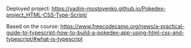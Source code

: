 Deployed project: https://vadim-mostovenko.github.io/Pokedex-project_HTML-CSS-Type-Script/

Based on the course: https://www.freecodecamp.org/news/a-practical-guide-to-typescript-how-to-build-a-pokedex-app-using-html-css-and-typescript/#what-is-typescript
